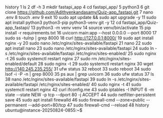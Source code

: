  history
    1  ls
    2  df -h
    3  mkdir fastapi_app
    4  cd fastapi_app/
    5  python3
    6  git clone https://github.com/Adithyenkandasamy/Quiz-app_fastapi.git
    7  nano .env
    8  touch .env
    9  exit
   10  sudo apt update && sudo apt upgrade -y
   11  sudo apt install python3 python3-pip python3-venv git -y
   12  cd fastapi_app/Quiz-app_fastapi/
   13  python3 -m venv venv
   14  source venv/bin/activate
   15  pip install -r requirements.txt
   16  uvicorn main:app --host 0.0.0.0 --port 8000
   17  sudo ss -tulnp | grep 8000
   18  curl http://127.0.0.1:8000/
   19  sudo apt install nginx -y
   20  sudo nano /etc/nginx/sites-available/fastapi
   21  nano 
   22  sudo apt install nano
   23  sudo nano /etc/nginx/sites-available/fastapi
   24  sudo ln -s /etc/nginx/sites-available/fastapi /etc/nginx/sites-enabled/
   25  sudo nginx -t
   26  sudo systemctl restart nginx
   27  sudo rm /etc/nginx/sites-enabled/default
   28  sudo nginx -t
   29  sudo systemctl restart nginx
   30  wget http://140.245.235.255/
   31  ufw status
   32  reboot
   33  sudo reboot
   34  sudo lsof -i -P -n | grep 8000
   35  ps aux | grep uvicorn
   36  sudo ufw status
   37  ls
   38  nano /etc/nginx/sites-available/fastapi
   39  sudo ln -s /etc/nginx/sites-available/fastapi /etc/nginx/sites-enabled/
   40  sudo nginx -t
   41  sudo systemctl restart nginx
   42  curl ifconfig.me
   43  sudo iptables -I INPUT 6 -m state --state NEW -p tcp --dport 80 -j ACCEPT
   44  sudo netfilter-persistent save
   45  sudo apt install firewalld
   46  sudo firewall-cmd --zone=public --permanent --add-port=80/tcp
   47  sudo firewall-cmd --reload
   48  history
ubuntu@instance-20250824-0855:~$ 

